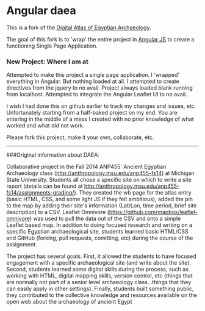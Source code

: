 Angular daea
====

This is a fork of the [Digital Atlas of Egyptian Archaeology](https://github.com/matrix-msu/daea).

The goal of this fork is to 'wrap' the entire project in [Angular JS](https://github.com/angular) to create a functioning Single Page Application.

### New Project: Where I am at

Attempted to make this project a single page application. I 'wrapped' everything in Angular. But nothing loaded at all. I attempted to create directives from the jquery to no avail. Project always loaded blank running from localhost. Attempted to integrate the Angular Leaflet UI to no avail. 

I wish I had done this on github earlier to track my changes and issues, etc. Unfortunately starting from a half-baked project on my end. You are entering in the middle of a mess I created with no prior knowledge of what worked and what did not work.

Please fork this project, make it your own, collaborate, etc. 


-------

###Original information about DAEA:

Collaborative project in the Fall 2014 ANP455: Ancient Egyptian Archaeology class (http://anthropology.msu.edu/anp455-fs14) at Michigan State University. Students all chose a specific site on which to write a site report (details can be found at http://anthropology.msu.edu/anp455-fs14/assignments-grading/).  They created the wb page for the atlas entry (basic HTML, CSS, and some light JS if they felt ambitious), added the pin to the map by adding their site's information (Lat/Lon, time period, brief site description) to a CSV.  Leaflet Omnivore (https://github.com/mapbox/leaflet-omnivore) was used to pull the data out of the CSV and onto a simple Leaflet based map.  In addition to doing focused research and writing on a specific Egyptian archaeological site, students learned basic HTML/CSS and GitHub (forking, pull requests, comitting, etc) during the course of the assignment.  

The project has several goals.  First, it allowed the students to have focused engagement with a specific archaeological site (and write about the site).  Second, students learned some digital skills during the process, such as working with HTML, digital mapping skills, version control, etc (things that are normally not part of a senior level archaeology class...things that they can easily apply in other settings). Finally, students built something public, they contributed to the collective knowledge and resources available on the open web about the archaeology of ancient Egypt
